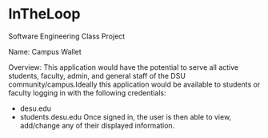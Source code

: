 # InTheLoop
Software Engineering Class Project

Name: Campus Wallet 

Overview: 
	This application would have the potential to serve all active students, faculty, admin, and general staff of the DSU community/campus.Ideally this application would be available to students or faculty logging in with the following credentials: 
- desu.edu 
- students.desu.edu
Once signed in, the user is then able to view, add/change any of their displayed information. 
